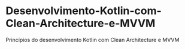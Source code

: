 # Desenvolvimento-Kotlin-com-Clean-Architecture-e-MVVM
Princípios do desenvolvimento Kotlin com Clean Architecture e MVVM

